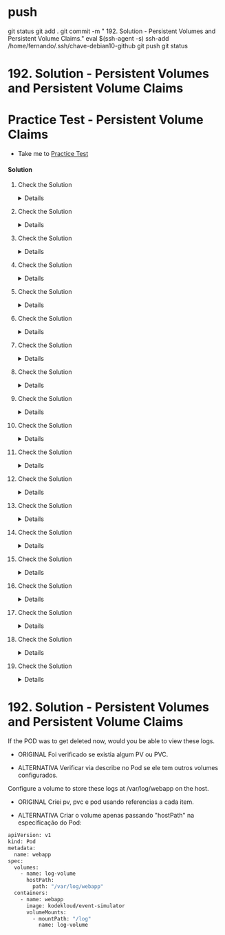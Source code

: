 
# ###################################################################################################################### 
# ###################################################################################################################### 
# ###################################################################################################################### 
# ###################################################################################################################### 
# ###################################################################################################################### 
#  push

git status
git add .
git commit -m " 192. Solution - Persistent Volumes and Persistent Volume Claims."
eval $(ssh-agent -s)
ssh-add /home/fernando/.ssh/chave-debian10-github
git push
git status



# ###################################################################################################################### 
# ###################################################################################################################### 
# ###################################################################################################################### 
# ###################################################################################################################### 
# ###################################################################################################################### 
#  192. Solution - Persistent Volumes and Persistent Volume Claims

# Practice Test - Persistent Volume Claims

  - Take me to [Practice Test](https://kodekloud.com/topic/practice-test-persistent-volume-claims/)

#### Solution

  1. Check the Solution

     <details>

      ```
      OK
      ```
    
     </details>

  2. Check the Solution

     <details>

      ```
      OK
      ```
     </details>
 
  3. Check the Solution

     <details>

      ```
      No
      ```
     </details>

  4. Check the Solution
    
     <details>

      ```
      apiVersion: v1
      kind: Pod
      metadata:
        name: webapp
      spec:
        containers:
        - name: event-simulator
          image: kodekloud/event-simulator
          env:
          - name: LOG_HANDLERS
            value: file
          volumeMounts:
          - mountPath: /log
            name: log-volume
      
        volumes:
        - name: log-volume
          hostPath:
            # directory location on host
            path: /var/log/webapp
            # this field is optional
            type: Directory
      ```
      </details>

  5. Check the Solution

     <details>

      ```
      apiVersion: v1
      kind: PersistentVolume
      metadata:
        name: pv-log
      spec:
        accessModes:
          - ReadWriteMany
        capacity:
          storage: 100Mi
        hostPath:
          path: /pv/log
      ```

     </details>

  6. Check the Solution

     <details>

      ```
      kind: PersistentVolumeClaim
      apiVersion: v1
      metadata:
        name: claim-log-1
      spec:
        accessModes:
          - ReadWriteOnce
        resources:
          requests:
            storage: 50Mi
      ```
     </details>

  7. Check the Solution

     <details>

      ```
      PENDING
      ```
     </details>

  8. Check the Solution

     <details>

      ```
      AVAILABLE
      ```
     </details>

  9. Check the Solution

     <details>

      ```
      Access Modes Mismatch
      ```
     </details>

  10. Check the Solution

      <details>
 
       ```
       kind: PersistentVolumeClaim
       apiVersion: v1
       metadata:
         name: claim-log-1
       spec:
         accessModes:
           - ReadWriteMany
         resources:
           requests:
             storage: 50Mi
       ```
      </details>

  11. Check the Solution

      <details>
 
       ```
       100Mi
       ```
      </details>

  12. Check the Solution

      <details>
 
       ```
       apiVersion: v1
       kind: Pod
       metadata:
         name: webapp
       spec:
         containers:
         - name: event-simulator
           image: kodekloud/event-simulator
           env:
           - name: LOG_HANDLERS
             value: file
           volumeMounts:
           - mountPath: /log
             name: log-volume
       
         volumes:
         - name: log-volume
           persistentVolumeClaim:
             claimName: claim-log-1
       ```
      </details>

  13. Check the Solution

      <details>
 
       ```
       Retain
       ```
      </details>

  14. Check the Solution

      <details>
 
       ```
       The PV is not delete but not available
       ```
      </details>

  15. Check the Solution

      <details>
 
       ```
       The PVC is stuck in `terminating` state
       ```
      </details>

  16. Check the Solution

      <details>
 
       ```
       The PVC is being used by a POD
       ```
      </details>

  17. Check the Solution

      <details>
 
       ```
       kubectl delete pod webapp
       ```
      </details>

  18. Check the Solution

      <details>
 
       ```
       Deleted
       ```
      </details>

  19. Check the Solution

      <details>
 
       ```
       Released
       ```
      </details>





# ###################################################################################################################### 
# ###################################################################################################################### 
# ###################################################################################################################### 
# ###################################################################################################################### 
# ###################################################################################################################### 
#  192. Solution - Persistent Volumes and Persistent Volume Claims



If the POD was to get deleted now, would you be able to view these logs.

- ORIGINAL
Foi verificado se existia algum PV ou PVC.

- ALTERNATIVA
Verificar via describe no Pod se ele tem outros volumes configurados.










Configure a volume to store these logs at /var/log/webapp on the host.

- ORIGINAL
Criei pv, pvc e pod usando referencias a cada item.

- ALTERNATIVA
Criar o volume apenas passando "hostPath" na especificação do Pod:

~~~~bash
apiVersion: v1
kind: Pod
metadata:
  name: webapp
spec:
  volumes:
    - name: log-volume
      hostPath:
        path: "/var/log/webapp"
  containers:
    - name: webapp
      image: kodekloud/event-simulator
      volumeMounts:
        - mountPath: "/log"
          name: log-volume
~~~~
